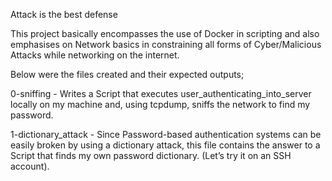 Attack is the best defense

This project basically encompasses the use of Docker in scripting and also emphasises on Network basics in constraining all forms of Cyber/Malicious Attacks while networking on the internet.

Below were the files created and their expected outputs;

0-sniffing - Writes a Script that executes user_authenticating_into_server locally on my machine and, using tcpdump, sniffs the network to find my password.

1-dictionary_attack - Since Password-based authentication systems can be easily broken by using a dictionary attack, this file contains the answer to a Script that finds my own password dictionary. (Let’s try it on an SSH account).

